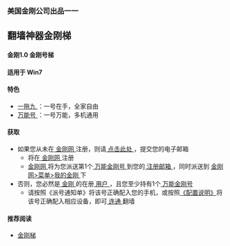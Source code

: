 ### 美国金刚公司出品一一
## 翻墙神器金刚梯
#### 金刚1.0 金刚号梯
#### 适用于 Win7

#### 特色
  - [ 一拖九 ](https://a2zitpro.github.io/web/onefornine)：一号在手，全家自由
  - [ 万能号 ](https://a2zitpro.github.io/web/multipurposekkid)：一号万能，多机通用
 
#### 获取
- 如果您从未在[ 金刚网 ](https://a2zitpro.github.io/web/金刚中文网)注册，则请[ 点击此处 ](https://a2zitpro.github.io/web/l2_reg)，提交您的电子邮箱
  - 将在[ 金刚网 ](https://a2zitpro.github.io/web/金刚中文网)注册
  - [ 金刚网 ](https://a2zitpro.github.io/web/金刚中文网)将为您派送第1个[ 万能金刚号 ](https://a2zitpro.github.io/web/万能金刚号)到您的[ 注册邮箱 ](https://a2zitpro.github.io/web/注册邮箱)，同时派送到 [ 金刚网>菜单>我的金刚 ](https://atozitpro.net/zh/my-account/)下
- 否则，您必然是[ 金刚 ](https://a2zitpro.github.io/web/金刚公司)的在册[ 用户 ](https://a2zitpro.github.io/web/金刚用户)，且您至少持有1个[ 万能金刚号 ](https://a2zitpro.github.io/web/万能金刚号)
  - 请按照《派号通知单》将该号正确配入您的手机，或按照[《配置说明》](https://a2zitpro.github.io/web/配置说明)将该号正确配入相应设备，即可[ 连通 ](https://a2zitpro.github.io/web/主号和副号的用途)翻墙
    



#### 推荐阅读
- [金刚梯](https://a2zitpro.github.io/web/dlb)
